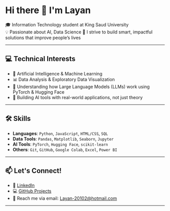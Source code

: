 # Hi there 👋 I'm Layan

🎓 Information Technology student at King Saud University  
💡 Passionate about AI, Data Science
🚀 I strive to build smart, impactful solutions that improve people’s lives

---

## 💻 Technical Interests
- 🤖 Artificial Intelligence & Machine Learning
- 📊 Data Analysis & Exploratory Data Visualization
- 🧠 Understanding how Large Language Models (LLMs) work using PyTorch & Hugging Face
- 🧩 Building AI tools with real-world applications, not just theory

---

## 🛠️ Skills
- **Languages**: `Python`, `JavaScript`, `HTML/CSS`, `SQL`
- **Data Tools**: `Pandas`, `Matplotlib`, `Seaborn`, `Jupyter`
- **AI Tools**: `PyTorch`, `Hugging Face`, `scikit-learn`
- **Others**: `Git`, `GitHub`, `Google Colab`, `Excel`, `Power BI` 

---



## 📫 Let's Connect!
- 💼 [LinkedIn](https://sa.linkedin.com/in/layan-alfawzan-217178295) 
- 💻 [GitHub Projects](https://github.com/Layan20102)
- 📧 Reach me via email: Layan-20102@hotmail.com

---
